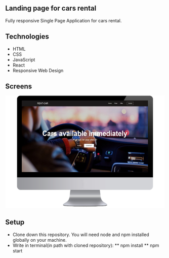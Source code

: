 ## Landing page for cars rental

Fully responsive Single Page Application for cars rental.

## Technologies

- HTML
- CSS
- JavaScript
- React
- Responsive Web Design

## Screens

![main screen](./src/assets/images/main.png)

## Setup

- Clone down this repository. You will need node and npm installed globally on your machine.
- Write in terminal(in path with cloned repository):
  ** npm install
  ** npm start
